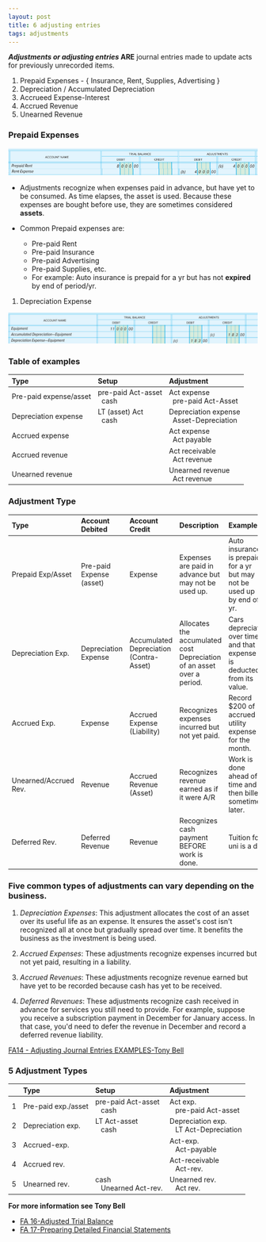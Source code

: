 ```yaml
---
layout: post
title: 6 adjusting entries
tags: adjustments
---
```


**_Adjustments or adjusting entries_ ARE** journal entries made to update acts for previously unrecorded items.     

1. Prepaid Expenses - { Insurance, Rent, Supplies, Advertising }  
1. Depreciation / Accumulated Depreciation   
1. Accrueed Expense-Interest   
1. Accrued Revenue   
1. Unearned Revenue   
  
### Prepaid Expenses 
   
![Pre-paid rent example](/assets/mc-graw-accounting-course/images/pre.paid.example.png)

- Adjustments recognize when expenses paid in advance, but have yet to be consumed. As time elapses, the asset is used. Because these expenses are bought before use, they are sometimes considered **assets**.  

- Common Prepaid expenses are:
  - Pre-paid Rent
  - Pre-paid Insurance
  - Pre-paid Advertising
  - Pre-paid Supplies, etc.
  - For example: Auto insurance is prepaid for a yr but has not **expired** by end of period/yr.

1. Depreciation Expense

![depreciation adjustment example](/assets/mc-graw-accounting-course/images/depreciation.example.png)




### Table of examples

| Type | Setup | Adjustment |
|:-----|:------|:-----------|
| Pre-paid expense/asset | pre-paid Act-asset<br>&nbsp;&nbsp;cash| Act expense<br>&nbsp;&nbsp;pre-paid Act-Asset|
| Depreciation expense | LT (asset) Act<br>&nbsp;&nbsp;cash| Depreciation expense<br>&nbsp;&nbsp;Asset-Depreciation|
| Accrued expense | | Act expense<br>&nbsp;&nbsp;Act payable|
| Accrued revenue | | Act receivable<br>&nbsp;&nbsp;Act revenue|
| Unearned revenue | | Unearned revenue<br>&nbsp;&nbsp;Act revenue|

### Adjustment Type

| Type | Account Debited | Account Credit | Description | Example |
|:-----|:----------------|:-----------------|:------------|:--------|
| Prepaid Exp/Asset | Pre-paid Expense (asset) | Expense | Expenses are paid in advance but may not be used up. | Auto insurance is prepaid for a yr but may not be used up by end of yr. |
| Depreciation Exp. | Depreciation Expense | Accumulated Depreciation<br>(Contra-Asset) | Allocates the accumulated cost Depreciation of an asset over a period. | Cars depreciate over time and that expense is deducted from its value. |
| Accrued Exp. | Expense | Accrued Expense (Liability) | Recognizes expenses incurred but not yet paid. | Record $200 of accrued utility expense for the month. |
| Unearned/Accrued Rev. | Revenue | Accrued Revenue (Asset) | Recognizes revenue earned as if it were A/R | Work is done ahead of time and then billed sometime later. |
| Deferred Rev. | Deferred Revenue | Revenue | Recognizes cash payment BEFORE work is done. | Tuition for uni is a de |


### Five common types of adjustments can vary depending on the business. 

1. *Depreciation Expenses*: This adjustment allocates the cost of an asset over its useful life as an expense. It ensures the asset's cost isn't recognized all at once but gradually spread over time. It benefits the business as the investment is being used.

1. *Accrued Expenses*: These adjustments recognize expenses incurred but not yet paid, resulting in a liability. 

1. *Accrued Revenues*: These adjustments recognize revenue earned but have yet to be recorded because cash has yet to be received. 

1. *Deferred Revenues*: These adjustments recognize cash received in advance for services you still need to provide. For example, suppose you receive a subscription payment in December for January access. In that case, you'd need to defer the revenue in December and record a deferred revenue liability.


[FA14 - Adjusting Journal Entries EXAMPLES-Tony Bell](https://www.youtube.com/watch?v=gkqoIqeiCsU)


### 5 Adjustment Types

|| Type | Setup | Adjustment |
|-|:-----|:------|:-----------|
|1| Pre-paid exp./asset | pre-paid Act-asset<br>&nbsp;&nbsp;&nbsp;cash| Act exp.<br>&nbsp;&nbsp;&nbsp;pre-paid Act-asset|
|2| Depreciation exp. | LT Act-asset<br>&nbsp;&nbsp;&nbsp;cash| Depreciation exp.<br>&nbsp;&nbsp;&nbsp;LT Act-Depreciation|
|3| Accrued-exp. | | Act-exp.<br>&nbsp;&nbsp;&nbsp;Act-payable|
|4| Accrued rev. | | Act-receivable<br>&nbsp;&nbsp;&nbsp;Act-rev.|
|5| Unearned rev. |cash<br>&nbsp;&nbsp;&nbsp;Unearned Act-rev. | Unearned rev.<br>&nbsp;&nbsp;&nbsp;Act rev.|


**For more information see Tony Bell**   
- [FA 16-Adjusted Trial Balance](https://www.youtube.com/watch?v=TKpabpcjk14)  
- [FA 17-Preparing Detailed Financial Statements](https://www.youtube.com/watch?v=NT5zaYuEyuk)  

